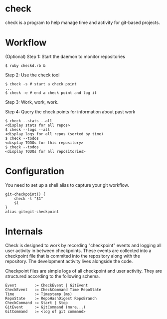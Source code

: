 # check
check is a program to help manage time and activity for git-based projects.    

# Workflow

(Optional) Step 1: Start the daemon to monitor repositories
```
$ ruby checkd.rb &
```

Step 2: Use the check tool
```
$ check -s # start a check point
...
$ check -e # end a check point and log it
```

Step 3: Work, work, work.

Step 4: Query the check points for information about past work
```
$ check --stats --all
<display stats for all repos>
$ check --logs --all 
<display logs for all repos (sorted by time)
$ check --todos 
<display TODOs for this repository>
$ check --todos
<display TODOs for all repositories>
```

# Configuration

You need to set up a shell alias to capture your git workflow. 

```
git-checkpoint() {
    check -l "$1"
    $1 
}
alias git=git-checkpoint
```

# Internals

Check is designed to work by recording "checkpoint" events and logging all
user activity in between checkpoints. These events are collected into a 
checkpoint file that is commited into the repository along with the 
repository. The development activity lives alongside the code. 

Checkpoint files are simple logs of all checkpoint and user activity.
They are structured according to the following schema.

```
Event        := CheckEvent | GitEvent
CheckEvent   := CheckCommand Time RepoState
Time         := Timestamp (ms)
RepoState    := RepoHashDigest RepoBranch
CheckCommand := Start | Stop
GitEvent     := GitCommand (more...)
GitCommand   := <log of git command>
```

